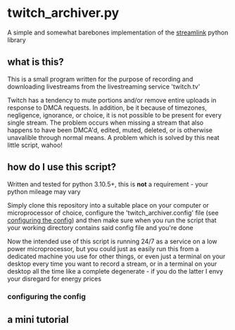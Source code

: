 # twitch_archiver.py
A simple and somewhat barebones implementation of the [streamlink](https://streamlink.github.io/) python library
## what is this?
This is a small program written for the purpose of recording and downloading livestreams from the livestreaming service 'twitch.tv'

Twitch has a tendency to mute portions and/or remove entire uploads in response to DMCA requests. In addition, be it because of timezones, negligence, ignorance, or choice, it is not possible to be present for every single stream. The problem occurs when missing a stream that also happens to have been DMCA'd, edited, muted, deleted, or is otherwise unavalible through normal means. A problem which is solved by this neat little script, wahoo!

## how do I use this script?
Written and tested for python 3.10.5+, this is __not__ a requirement - your python mileage may vary

Simply clone this repository into a suitable place on your computer or microprocessor of choice, configure the 'twitch_archiver.config' file (see [configuring the config](#configuring-the-config)) and then make sure when you run the script that your working directory contains said config file and you're done

Now the intended use of this script is running 24/7 as a service on a low power microprocessor, but you could just as easily run this from a dedicated machine you use for other things, or even just a terminal on your desktop every time you want to record a stream, or in a terminal on your desktop all the time like a complete degenerate - if you do the latter I envy your disregard for energy prices

### configuring the config
## a mini tutorial
